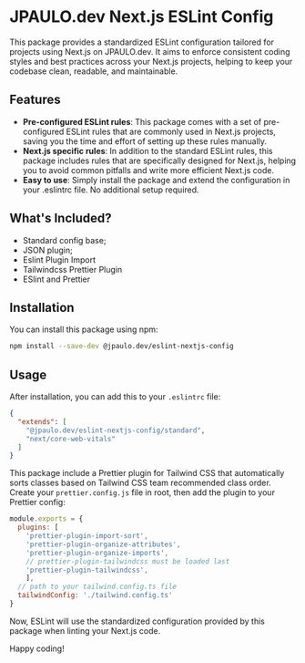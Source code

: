 # JPAULO.dev Next.js ESLint Config

This package provides a standardized ESLint configuration tailored for projects using Next.js on JPAULO.dev. It aims to enforce consistent coding styles and best practices across your Next.js projects, helping to keep your codebase clean, readable, and maintainable.

## Features

- **Pre-configured ESLint rules**: This package comes with a set of pre-configured ESLint rules that are commonly used in Next.js projects, saving you the time and effort of setting up these rules manually.
- **Next.js specific rules**: In addition to the standard ESLint rules, this package includes rules that are specifically designed for Next.js, helping you to avoid common pitfalls and write more efficient Next.js code.
- **Easy to use**: Simply install the package and extend the configuration in your .eslintrc file. No additional setup required.

## What's Included?

- Standard config base;
- JSON plugin;
- Eslint Plugin Import
- Tailwindcss Prettier Plugin
- ESlint and Prettier


## Installation

You can install this package using npm:

```bash
npm install --save-dev @jpaulo.dev/eslint-nextjs-config
```

## Usage

After installation, you can add this to your ``.eslintrc`` file:

```json
{
  "extends": [
    "@jpaulo.dev/eslint-nextjs-config/standard",
    "next/core-web-vitals"
  ]
}
```

This package include a Prettier plugin for Tailwind CSS that automatically sorts classes based on Tailwind CSS team recommended class order. Create your ``prettier.config.js`` file in root, then add the plugin to your Prettier config:

```js
module.exports = {
  plugins: [
    'prettier-plugin-import-sort',
    'prettier-plugin-organize-attributes',
    'prettier-plugin-organize-imports',
    // prettier-plugin-tailwindcss must be loaded last
    'prettier-plugin-tailwindcss',
    ],
  // path to your tailwind.config.ts file
  tailwindConfig: './tailwind.config.ts'
}
```

Now, ESLint will use the standardized configuration provided by this package when linting your Next.js code.

Happy coding!